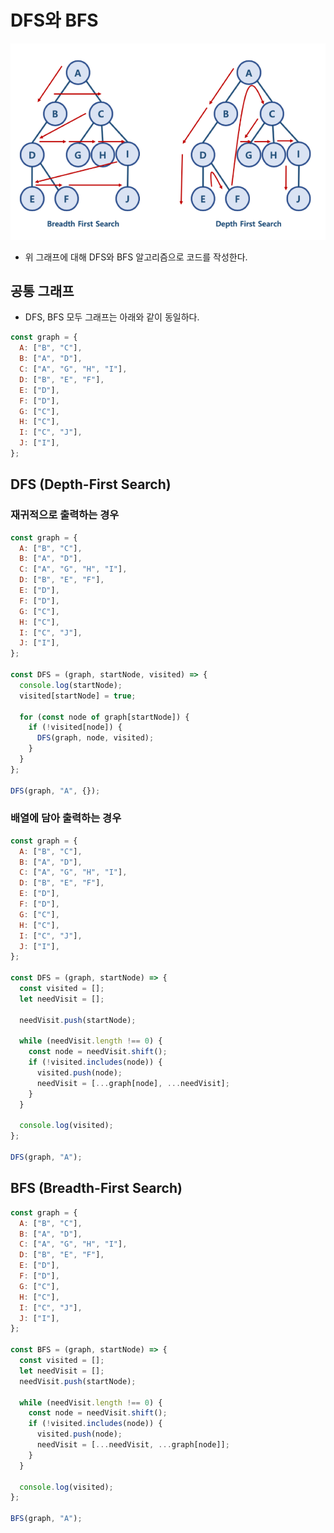 # DFS와 BFS

<img src="https://github.com/programmer-sjk/TIL/blob/main/images/algorithm/dfs-bfs.png" width="600">

- 위 그래프에 대해 DFS와 BFS 알고리즘으로 코드를 작성한다.

## 공통 그래프

- DFS, BFS 모두 그래프는 아래와 같이 동일하다.

```js
const graph = {
  A: ["B", "C"],
  B: ["A", "D"],
  C: ["A", "G", "H", "I"],
  D: ["B", "E", "F"],
  E: ["D"],
  F: ["D"],
  G: ["C"],
  H: ["C"],
  I: ["C", "J"],
  J: ["I"],
};
```

## DFS (Depth-First Search)

### 재귀적으로 출력하는 경우

```js
const graph = {
  A: ["B", "C"],
  B: ["A", "D"],
  C: ["A", "G", "H", "I"],
  D: ["B", "E", "F"],
  E: ["D"],
  F: ["D"],
  G: ["C"],
  H: ["C"],
  I: ["C", "J"],
  J: ["I"],
};

const DFS = (graph, startNode, visited) => {
  console.log(startNode);
  visited[startNode] = true;

  for (const node of graph[startNode]) {
    if (!visited[node]) {
      DFS(graph, node, visited);
    }
  }
};

DFS(graph, "A", {});
```

### 배열에 담아 출력하는 경우

```js
const graph = {
  A: ["B", "C"],
  B: ["A", "D"],
  C: ["A", "G", "H", "I"],
  D: ["B", "E", "F"],
  E: ["D"],
  F: ["D"],
  G: ["C"],
  H: ["C"],
  I: ["C", "J"],
  J: ["I"],
};

const DFS = (graph, startNode) => {
  const visited = [];
  let needVisit = [];

  needVisit.push(startNode);

  while (needVisit.length !== 0) {
    const node = needVisit.shift();
    if (!visited.includes(node)) {
      visited.push(node);
      needVisit = [...graph[node], ...needVisit];
    }
  }

  console.log(visited);
};

DFS(graph, "A");
```

## BFS (Breadth-First Search)

```js
const graph = {
  A: ["B", "C"],
  B: ["A", "D"],
  C: ["A", "G", "H", "I"],
  D: ["B", "E", "F"],
  E: ["D"],
  F: ["D"],
  G: ["C"],
  H: ["C"],
  I: ["C", "J"],
  J: ["I"],
};

const BFS = (graph, startNode) => {
  const visited = [];
  let needVisit = [];
  needVisit.push(startNode);

  while (needVisit.length !== 0) {
    const node = needVisit.shift();
    if (!visited.includes(node)) {
      visited.push(node);
      needVisit = [...needVisit, ...graph[node]];
    }
  }

  console.log(visited);
};

BFS(graph, "A");
```
